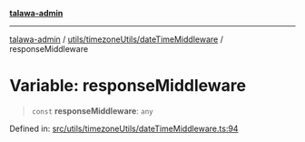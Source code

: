 [**talawa-admin**](../../../../README.md)

***

[talawa-admin](../../../../modules.md) / [utils/timezoneUtils/dateTimeMiddleware](../README.md) / responseMiddleware

# Variable: responseMiddleware

> `const` **responseMiddleware**: `any`

Defined in: [src/utils/timezoneUtils/dateTimeMiddleware.ts:94](https://github.com/bint-Eve/talawa-admin/blob/16ddeb98e6868a55bca282e700a8f4212d222c01/src/utils/timezoneUtils/dateTimeMiddleware.ts#L94)
